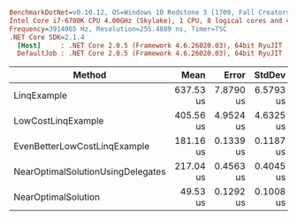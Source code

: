 ``` ini

BenchmarkDotNet=v0.10.12, OS=Windows 10 Redstone 3 [1709, Fall Creators Update] (10.0.16299.214)
Intel Core i7-6700K CPU 4.00GHz (Skylake), 1 CPU, 8 logical cores and 4 physical cores
Frequency=3914065 Hz, Resolution=255.4889 ns, Timer=TSC
.NET Core SDK=2.1.4
  [Host]     : .NET Core 2.0.5 (Framework 4.6.26020.03), 64bit RyuJIT
  DefaultJob : .NET Core 2.0.5 (Framework 4.6.26020.03), 64bit RyuJIT


```
|                            Method |      Mean |     Error |    StdDev | Scaled | ScaledSD |    Gen 0 | Allocated |
|---------------------------------- |----------:|----------:|----------:|-------:|---------:|---------:|----------:|
|                       LinqExample | 637.53 us | 7.8790 us | 6.5793 us |  12.87 |     0.13 | 158.2031 | 648.44 KB |
|                LowCostLinqExample | 405.56 us | 4.9524 us | 4.6325 us |   8.19 |     0.09 |  80.0781 | 328.13 KB |
|      EvenBetterLowCostLinqExample | 181.16 us | 0.1339 us | 0.1187 us |   3.66 |     0.01 |  80.0781 | 328.13 KB |
| NearOptimalSolutionUsingDelegates | 217.04 us | 0.4563 us | 0.4045 us |   4.38 |     0.01 |  81.7871 | 335.94 KB |
|               NearOptimalSolution |  49.53 us | 0.1292 us | 0.1008 us |   1.00 |     0.00 |  38.0859 | 156.25 KB |

